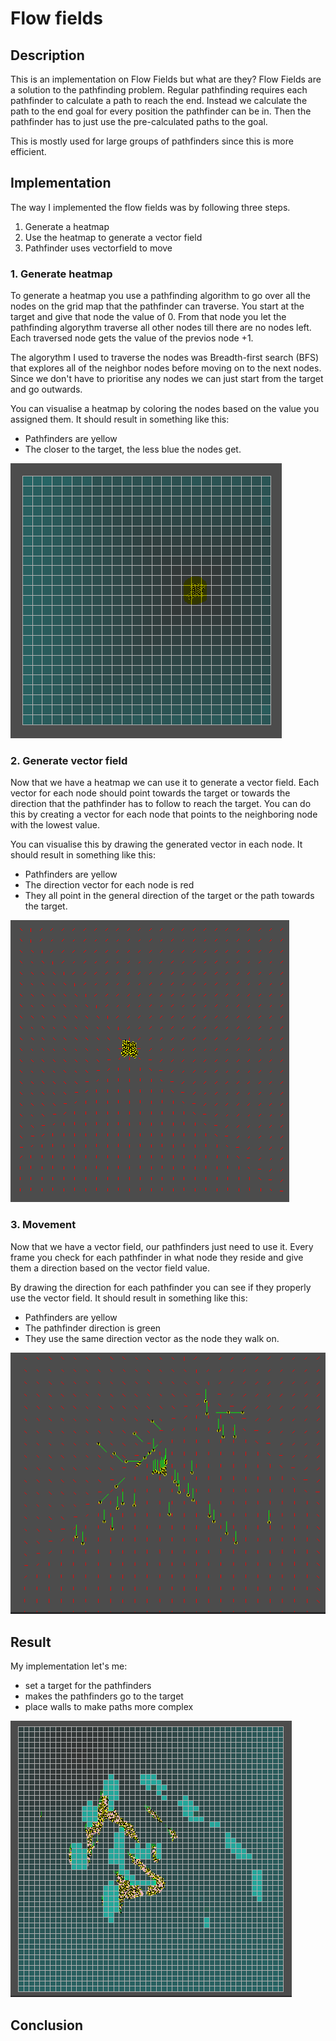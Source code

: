 # Flow fields

## Description
This is an implementation on Flow Fields but what are they? 
Flow Fields are a solution to the pathfinding problem.
Regular pathfinding requires each pathfinder to calculate a path to reach the end.
Instead we calculate the path to the end goal for every position the pathfinder can be in.
Then the pathfinder has to just use the pre-calculated paths to the goal.

This is mostly used for large groups of pathfinders since this is more efficient.

## Implementation
The way I implemented the flow fields was by following three steps.
1. Generate a heatmap
1. Use the heatmap to generate a vector field
1. Pathfinder uses vectorfield to move

###  1. Generate heatmap
To generate a heatmap you use a pathfinding algorithm to go over all the nodes on the grid map that the pathfinder can traverse.
You start at the target and give that node the value of 0.
From that node you let the pathfinding algorythm traverse all other nodes till there are no nodes left. 
Each traversed node gets the value of the previos node +1.

The algorythm I used to traverse the nodes was Breadth-first search (BFS) that explores all of the neighbor nodes before moving on to the next nodes.
Since we don't have to prioritise any nodes we can just start from the target and go outwards.

You can visualise a heatmap by coloring the nodes based on the value you assigned them. 
It should result in something like this:
 - Pathfinders are yellow
 - The closer to the target, the less blue the nodes get.

![](Images/Heatmap.PNG)

###  2. Generate vector field 
Now that we have a heatmap we can use it to generate a vector field.
Each vector for each node should point towards the target or towards the direction that the pathfinder has to follow to reach the target.
You can do this by creating a vector for each node that points to the neighboring node with the lowest value.

You can visualise this by drawing the generated vector in each node.
It should result in something like this:
 - Pathfinders are yellow
 - The direction vector for each node is red
 - They all point in the general direction of the target or the path towards the target.
 
 ![](Images/VectorField.PNG)

###  3. Movement
Now that we have a vector field, our pathfinders just need to use it.
Every frame you check for each pathfinder in what node they reside and give them a direction based on the vector field value. 

By drawing the direction for each pathfinder you can see if they properly use the vector field.
It should result in something like this:
 - Pathfinders are yellow
 - The pathfinder direction is green
 - They use the same direction vector as the node they walk on.
 
![](Images/PathfindersUseVectorField.PNG)

## Result
My implementation let's me:
 - set a target for the pathfinders 
 - makes the pathfinders go to the target
 - place walls to make paths more complex
 
 ![](Images/1500Pathfinders.PNG)

## Conclusion
